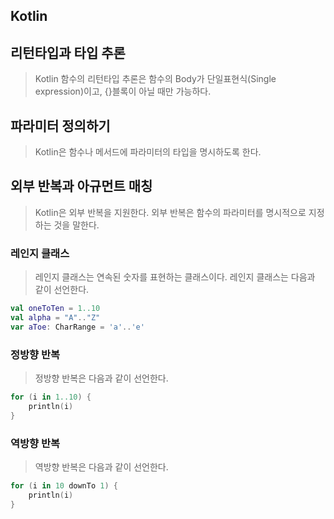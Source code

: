 Kotlin
---

## 리턴타입과 타입 추론
> Kotlin 함수의 리턴타입 추론은 함수의 Body가 단일표현식(Single expression)이고, {}블록이 아닐 때만 가능하다.

## 파라미터 정의하기
> Kotlin은 함수나 메서드에 파라미터의 타입을 명시하도록 한다.
> 

## 외부 반복과 아규먼트 매칭
> Kotlin은 외부 반복을 지원한다. 외부 반복은 함수의 파라미터를 명시적으로 지정하는 것을 말한다.
> 
### 레인지 클래스
> 레인지 클래스는 연속된 숫자를 표현하는 클래스이다. 레인지 클래스는 다음과 같이 선언한다.
```kotlin
val oneToTen = 1..10
val alpha = "A".."Z"
var aToe: CharRange = 'a'..'e'
```

### 정방향 반복
> 정방향 반복은 다음과 같이 선언한다.
```kotlin
for (i in 1..10) {
    println(i)
}
```

### 역방향 반복
> 역방향 반복은 다음과 같이 선언한다.
```kotlin
for (i in 10 downTo 1) {
    println(i)
}
```
